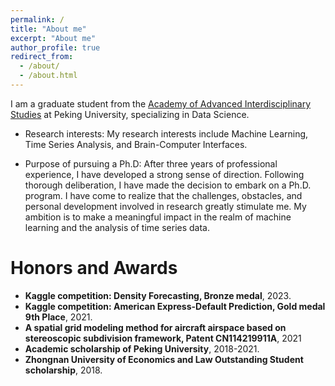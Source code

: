 ```yaml
---
permalink: /
title: "About me"
excerpt: "About me"
author_profile: true
redirect_from: 
  - /about/
  - /about.html
---
```


I am a graduate student from the [Academy of Advanced Interdisciplinary Studies](http://www.aais.pku.edu.cn/) at Peking University, specializing in Data Science.

- Research interests:
My research interests include Machine Learning, Time Series Analysis, and Brain-Computer Interfaces.

- Purpose of pursuing a Ph.D:
After three years of professional experience, I have developed a strong sense of direction.  Following thorough deliberation, I have made the decision to embark on a Ph.D. program.    I have come to realize that the challenges, obstacles, and personal development involved in research greatly stimulate me.   My ambition is to make a meaningful impact in the realm of machine learning and the analysis of time series data.
# Honors and Awards
- **Kaggle competition: Density Forecasting, Bronze medal**, 2023.
- **Kaggle competition: American Express-Default Prediction, Gold medal 9th Place**, 2021.
- **A spatial grid modeling method for aircraft airspace based on stereoscopic subdivision framework, Patent CN114219911A**, 2021
- **Academic scholarship of Peking University**, 2018-2021.
- **Zhongnan University of Economics and Law Outstanding Student scholarship**, 2018.


